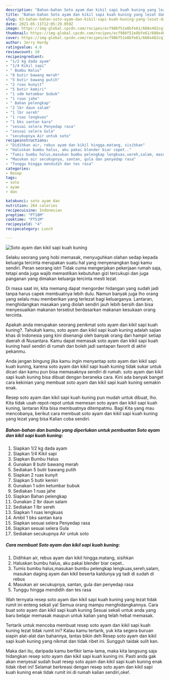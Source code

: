 ```yaml
---
description: "Bahan-bahan Soto ayam dan kikil sapi kuah kuning yang lezat dan Mudah Dibuat"
title: "Bahan-bahan Soto ayam dan kikil sapi kuah kuning yang lezat dan Mudah Dibuat"
slug: 63-bahan-bahan-soto-ayam-dan-kikil-sapi-kuah-kuning-yang-lezat-dan-mudah-dibuat
date: 2021-05-11T12:05:29.059Z
image: https://img-global.cpcdn.com/recipes/ecf986f51e8bfe61/680x482cq70/soto-ayam-dan-kikil-sapi-kuah-kuning-foto-resep-utama.jpg
thumbnail: https://img-global.cpcdn.com/recipes/ecf986f51e8bfe61/680x482cq70/soto-ayam-dan-kikil-sapi-kuah-kuning-foto-resep-utama.jpg
cover: https://img-global.cpcdn.com/recipes/ecf986f51e8bfe61/680x482cq70/soto-ayam-dan-kikil-sapi-kuah-kuning-foto-resep-utama.jpg
author: Jerry Hardy
ratingvalue: 4.6
reviewcount: 10
recipeingredient:
- "1/2 kg dada ayam"
- "1/4 Kikil sapi"
- " Bumbu Halus"
- "8 butir bawang merah"
- "5 butir bawang putih"
- "2 ruas kunyit"
- "5 butir kemiri"
- "1 sdm ketumbar bubuk"
- "1 ruas jahe"
- " Bahan pelengkap"
- "2 lbr daun salam"
- "1 lbr sereh"
- "1 ruas lengkuas"
- "1 bks santan kara"
- "sesuai selera Penyedap rasa"
- "sesuai selera Gula"
- "secukupnya Air untuk soto"
recipeinstructions:
- "Didihkan air, rebus ayam dan kikil hingga.matang, sisihkan"
- "Haluskan bumbu halus, aku pakai blender biar cepet.."
- "Tumis bumbu halus,masukan bumbu pelengkap lengkuas,sereh,salam, masukan daging ayam dan kikil beserta kaldunya yg tadi di sudah di rebus"
- "Masukan air secukupnya, santan, gula dan penyedap rasa"
- "Tunggu hingga mendidih dan tes rasa"
categories:
- Resep
tags:
- soto
- ayam
- dan

katakunci: soto ayam dan 
nutrition: 264 calories
recipecuisine: Indonesian
preptime: "PT18M"
cooktime: "PT51M"
recipeyield: "4"
recipecategory: Lunch

---
```



![Soto ayam dan kikil sapi kuah kuning](https://img-global.cpcdn.com/recipes/ecf986f51e8bfe61/680x482cq70/soto-ayam-dan-kikil-sapi-kuah-kuning-foto-resep-utama.jpg)

Selaku seorang yang hobi memasak, menyuguhkan olahan sedap kepada keluarga tercinta merupakan suatu hal yang menyenangkan bagi kamu sendiri. Peran seorang istri Tidak cuma mengerjakan pekerjaan rumah saja, tetapi anda juga wajib memastikan kebutuhan gizi tercukupi dan juga panganan yang dimakan keluarga tercinta mesti lezat.

Di masa  saat ini, kita memang dapat mengorder hidangan yang sudah jadi tanpa harus capek membuatnya lebih dulu. Namun banyak juga lho orang yang selalu mau memberikan yang terlezat bagi keluarganya. Lantaran, menghidangkan masakan yang diolah sendiri jauh lebih bersih dan bisa menyesuaikan makanan tersebut berdasarkan makanan kesukaan orang tercinta. 



Apakah anda merupakan seorang penikmat soto ayam dan kikil sapi kuah kuning?. Tahukah kamu, soto ayam dan kikil sapi kuah kuning adalah sajian khas di Indonesia yang kini disenangi oleh banyak orang dari hampir setiap daerah di Nusantara. Kamu dapat memasak soto ayam dan kikil sapi kuah kuning hasil sendiri di rumah dan boleh jadi santapan favorit di akhir pekanmu.

Anda jangan bingung jika kamu ingin menyantap soto ayam dan kikil sapi kuah kuning, karena soto ayam dan kikil sapi kuah kuning tidak sukar untuk dicari dan kamu pun bisa memasaknya sendiri di rumah. soto ayam dan kikil sapi kuah kuning bisa dibuat dengan beraneka cara. Kini ada banyak banget cara kekinian yang membuat soto ayam dan kikil sapi kuah kuning semakin enak.

Resep soto ayam dan kikil sapi kuah kuning pun mudah untuk dibuat, lho. Kita tidak usah repot-repot untuk memesan soto ayam dan kikil sapi kuah kuning, lantaran Kita bisa membuatnya ditempatmu. Bagi Kita yang mau mencobanya, berikut cara membuat soto ayam dan kikil sapi kuah kuning yang lezat yang bisa Kalian coba sendiri.

<!--inarticleads1-->

##### Bahan-bahan dan bumbu yang diperlukan untuk pembuatan Soto ayam dan kikil sapi kuah kuning:

1. Siapkan 1/2 kg dada ayam
1. Siapkan 1/4 Kikil sapi
1. Siapkan  Bumbu Halus
1. Gunakan 8 butir bawang merah
1. Sediakan 5 butir bawang putih
1. Siapkan 2 ruas kunyit
1. Siapkan 5 butir kemiri
1. Gunakan 1 sdm ketumbar bubuk
1. Sediakan 1 ruas jahe
1. Siapkan  Bahan pelengkap
1. Gunakan 2 lbr daun salam
1. Sediakan 1 lbr sereh
1. Siapkan 1 ruas lengkuas
1. Ambil 1 bks santan kara
1. Siapkan sesuai selera Penyedap rasa
1. Siapkan sesuai selera Gula
1. Sediakan secukupnya Air untuk soto




<!--inarticleads2-->

##### Cara membuat Soto ayam dan kikil sapi kuah kuning:

1. Didihkan air, rebus ayam dan kikil hingga.matang, sisihkan
1. Haluskan bumbu halus, aku pakai blender biar cepet..
1. Tumis bumbu halus,masukan bumbu pelengkap lengkuas,sereh,salam, masukan daging ayam dan kikil beserta kaldunya yg tadi di sudah di rebus
1. Masukan air secukupnya, santan, gula dan penyedap rasa
1. Tunggu hingga mendidih dan tes rasa




Wah ternyata resep soto ayam dan kikil sapi kuah kuning yang lezat tidak rumit ini enteng sekali ya! Semua orang mampu menghidangkannya. Cara buat soto ayam dan kikil sapi kuah kuning Sesuai sekali untuk anda yang baru belajar memasak maupun untuk kalian yang telah hebat memasak.

Tertarik untuk mencoba membuat resep soto ayam dan kikil sapi kuah kuning lezat tidak rumit ini? Kalau kamu tertarik, yuk kita segera buruan siapin alat-alat dan bahannya, lantas bikin deh Resep soto ayam dan kikil sapi kuah kuning yang nikmat dan tidak ribet ini. Sungguh taidak sulit kan. 

Maka dari itu, daripada kamu berfikir lama-lama, maka kita langsung saja hidangkan resep soto ayam dan kikil sapi kuah kuning ini. Pasti anda gak akan menyesal sudah buat resep soto ayam dan kikil sapi kuah kuning enak tidak ribet ini! Selamat berkreasi dengan resep soto ayam dan kikil sapi kuah kuning enak tidak rumit ini di rumah kalian sendiri,oke!.

